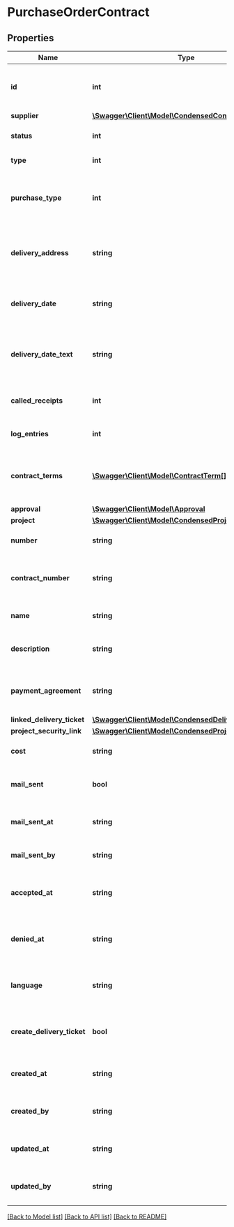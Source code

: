 # PurchaseOrderContract

## Properties
Name | Type | Description | Notes
------------ | ------------- | ------------- | -------------
**id** | **int** | The ID of the purchase order contract. | [optional] 
**supplier** | [**\Swagger\Client\Model\CondensedContact**](CondensedContact.md) |  | 
**status** | **int** | Status of the contract. | 
**type** | **int** | Type of the contract. | 
**purchase_type** | **int** | The purchase type of the purchase order contract. | 
**delivery_address** | **string** | Delivery address of the purchase order contract. | 
**delivery_date** | **string** | Delivery date of the purchase order contract. | [optional] 
**delivery_date_text** | **string** | Delivery date text of the purchase order contract. | [optional] 
**called_receipts** | **int** | The amount of called receipt documents. | [optional] 
**log_entries** | **int** | The amount of log entries. | [optional] 
**contract_terms** | [**\Swagger\Client\Model\ContractTerm[]**](ContractTerm.md) | Contains the contract terms of this contract. | [optional] 
**approval** | [**\Swagger\Client\Model\Approval**](Approval.md) |  | [optional] 
**project** | [**\Swagger\Client\Model\CondensedProject**](CondensedProject.md) |  | 
**number** | **string** | Number of the contract. | [optional] 
**contract_number** | **string** | The contract number of the contract. | [optional] 
**name** | **string** | The name of the contract. | [optional] 
**description** | **string** | The description of the contract. | [optional] 
**payment_agreement** | **string** | The payment agreement of the contract. | [optional] 
**linked_delivery_ticket** | [**\Swagger\Client\Model\CondensedDeliveryTicket**](CondensedDeliveryTicket.md) |  | [optional] 
**project_security_link** | [**\Swagger\Client\Model\CondensedProjectSecurityLink**](CondensedProjectSecurityLink.md) |  | [optional] 
**cost** | **string** | The cost of the contract. | 
**mail_sent** | **bool** | Flag to indicate if mail was sent. | [optional] 
**mail_sent_at** | **string** | The date the contract was sent. | [optional] 
**mail_sent_by** | **string** | The user that sent the email. | [optional] 
**accepted_at** | **string** | Datetime when contract was accepted. | [optional] 
**denied_at** | **string** | Datetime when contract was denied. | [optional] 
**language** | **string** | The locale used by this contract, e.g.: nl-NL. | [optional] 
**create_delivery_ticket** | **bool** | Whether or not to create a delivery ticket. | [optional] 
**created_at** | **string** | The creation time of the entity. | [optional] 
**created_by** | **string** | The user that created the entity. | [optional] 
**updated_at** | **string** | The last updated time of the entity. | [optional] 
**updated_by** | **string** | The user that last updated the entity. | [optional] 

[[Back to Model list]](../README.md#documentation-for-models) [[Back to API list]](../README.md#documentation-for-api-endpoints) [[Back to README]](../README.md)


